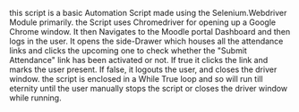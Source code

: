 this script is a basic Automation Script made using the Selenium.Webdriver Module primarily. the Script uses Chromedriver for opening up a Google Chrome window. It then Navigates
to the Moodle portal Dashboard and then logs in the user. It opens the side-Drawer which houses all the attendance links and clicks the upcoming one to check whether the
"Submit Attendance" link has been activated or not. If true it clicks the link and marks the user present. If false, it logouts the user, and closes the driver window. the script
is enclosed in a While True loop and so will run till eternity until the user manually stops the script or closes the driver window while running.
